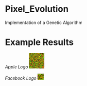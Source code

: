 # Pixel_Evolution
Implementation of a Genetic Algorithm
# Example Results
*Apple Logo*
![Apple](received_1483511495017022.gif)

*Facebook Logo*
![FaceBook](received_1479152662119572.gif)
